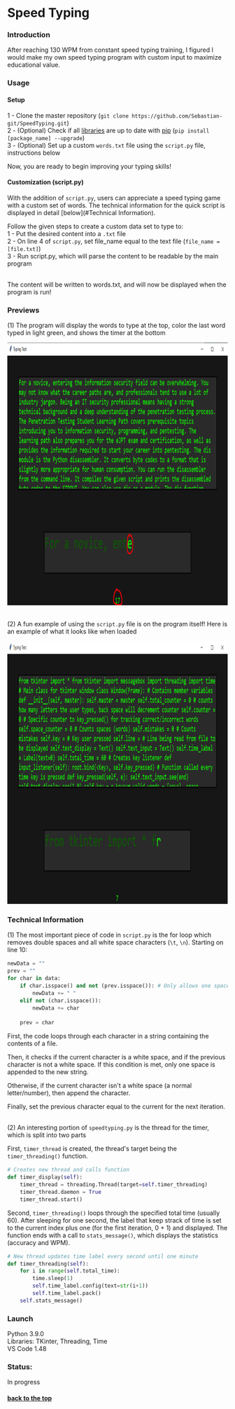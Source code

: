 # <a name="title"></a> Speed Typing

### Introduction
After reaching 130 WPM from constant speed typing training, I figured I would make my own speed typing program with custom input to maximize educational value.


### Usage


#### Setup
1 - Clone the master repository (```git clone https://github.com/Sebastian-git/SpeedTyping.git```) <br>
2 - (Optional) Check if all [libraries](#Launch) are up to date with [pip](https://pip.pypa.io/en/stable/installing/) (```pip install [package_name] --upgrade```) <br>
3 - (Optional) Set up a custom ```words.txt``` file using the ```script.py``` file, instructions below <br>

Now, you are ready to begin improving your typing skills!


#### Customization (script.py)

With the addition of ```script.py```, users can appreciate a speed typing game with a custom set of words. The  technical information for the quick script is displayed in detail [below](#Technical Information).  <br>

Follow the given steps to create a custom data set to type to: <br>
1 - Put the desired content into a `.txt` file <br>
2 - On line 4 of `script.py`, set file_name equal to the text file (`file_name = [file.txt]`) <br>
3 - Run script.py, which will parse the content to be readable by the main program <br> <br>

The content will be written to words.txt, and will now be displayed when the program is run!


### Previews

(1) The program will display the words to type at the top, color the last word typed in light green, and shows the timer at the bottom <br>

<img width="1000" height="600" alt="portfolio_view" src="https://github.com/Sebastian-git/SpeedTyping/blob/master/imgs/Screenshot_2.png"> <br><br>

(2) A fun example of using the `script.py` file is on the program itself! Here is an example of what it looks like when loaded <br>

<img width="1000" height="600" alt="portfolio_view" src="https://github.com/Sebastian-git/SpeedTyping/blob/master/imgs/Screenshot_1.png"> <br>

### Technical Information 

(1)
The most important piece of code in `script.py` is the for loop which removes double spaces and all white space characters (`\t`, `\n`). Starting on line 10: <br>
``` py
newData = ""
prev = ""
for char in data:
    if char.isspace() and not (prev.isspace()): # Only allows one space at a time
        newData += " "
    elif not (char.isspace()):
        newData += char

    prev = char
```
First, the code loops through each character in a string containing the contents of a file. <br>

Then, it checks if the current character is a white space, and if the previous character is not a white space.
If this condition is met, only one space is appended to the new string. <br>

Otherwise, if the current character isn't a white space (a normal letter/number), then append the character. <br>

Finally, set the previous character equal to the current for the next iteration. <br> <br>


(2)
An interesting portion of `speedtyping.py` is the thread for the timer, which is split into two parts <br>

First, `timer_thread` is created, the thread's target being the `timer_threading()` function.
```py
# Creates new thread and calls function
def timer_display(self):
    timer_thread = threading.Thread(target=self.timer_threading)
    timer_thread.daemon = True
    timer_thread.start() 
```

Second, `timer_threading()` loops through the specified total time (usually 60). After sleeping for one second, the label that keep strack of time is set to the current index plus one (for the first iteration, 0 + 1) and displayed. The function ends with a call to `stats_message()`, which displays the statistics (accuracy and WPM). 
```py
# New thread updates time label every second until one minute
def timer_threading(self):
    for i in range(self.total_time):
        time.sleep(1)
        self.time_label.config(text=str(i+1))
        self.time_label.pack()
    self.stats_message() 
```



### Launch
Python 3.9.0 <br>
Libraries: TKinter, Threading, Time <br>
VS Code 1.48 <br>

### Status: 

In progress

#### [back to the top](#title)
